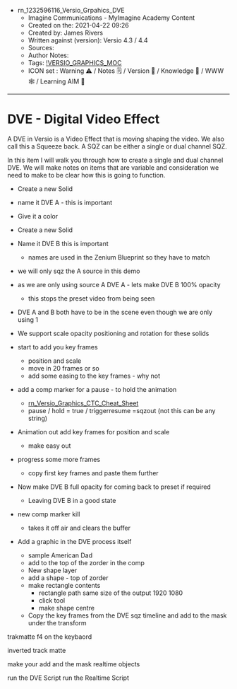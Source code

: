 - rn_1232596116_Versio_Grpahics_DVE
	- Imagine Communications - MyImagine Academy Content
	- Created on the: 2021-04-22 09:26
	- Created by: James Rivers
	- Written against (version): Versio 4.3 / 4.4 
	- Sources: 
	- Author Notes: 
	- Tags: [!VERSIO_GRAPHICS_MOC](!VERSIO_GRAPHICS_MOC.md)
	- ICON set : Warning ⚠️ / Notes 🗒 / Version 🌱 / Knowledge 🧠 / WWW 🕸 / Learning AIM 🎯
***
# DVE - Digital Video Effect
A DVE in Versio is a Video Effect that is moving shaping the video. We also call this a Squeeze back. A SQZ can be either a single or dual channel SQZ. 

In this item I will walk you through how to create a single and dual channel DVE.  We will make notes on items that are variable and consideration we need to make to be clear how this is going to function. 

- Create a new Solid 
- name it DVE A - this is important 
- Give it a color 
- Create a new Solid 
- Name it DVE B this is important 
	- names are used in the Zenium Blueprint so they have to match
- we will only sqz the A source in this demo 
- as we are only using source A DVE A - lets make DVE B 100% opacity 
	- this stops the preset video from being seen 
- DVE A and B both have to be in the scene even though we are only using 1
- We support scale opacity positioning and rotation for these solids
- start to add you key frames
	-  position and scale 
	-  move in 20 frames or so 
	-  add some easing to the key frames - why not
- add a comp marker for a pause - to hold the animation 
	- [rn_Versio_Graphics_CTC_Cheat_Sheet](rn_Versio_Graphics_CTC_Cheat_Sheet)
	- pause /  hold = true /  triggerresume =sqzout (not this can be any string)
- Animation out add key frames for position and scale
	- make easy out
- progress some more frames 
	- copy first key frames and paste them further 
- Now make DVE B full opacity for coming back to preset if required
	- Leaving DVE B in a good state
- new comp marker kill
	- takes it off air and clears the buffer 

- Add a graphic in the DVE process itself
	- sample American Dad 
	- add to the top of the zorder in the comp
	- New shape layer
	- add a shape - top of zorder 
	- make rectangle contents
		- rectangle path same size of the output 1920 1080
		- click tool
		- make shape centre
	- Copy the key frames from the DVE sqz timeline and add to the mask under the transform 

trakmatte f4 on the keybaord 


inverted track matte

make your add and the mask realtime objects

run the DVE Script
run the Realtime Script

